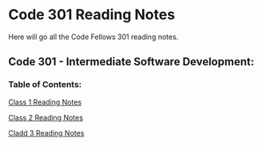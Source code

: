 # Code 301 Reading Notes

Here will go all the Code Fellows 301 reading notes. 

## Code 301 - Intermediate Software Development:

### Table of Contents:

[Class 1 Reading Notes](class-01.md)

[Class 2 Reading Notes](class-02.md)

[Cladd 3 Reading Notes](class-03.md)